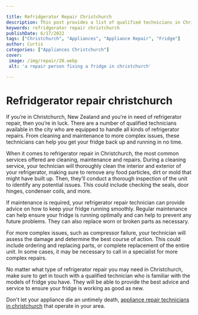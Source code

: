 ```yaml
---

title: Refridgerator Repair Christchurch
description: This post provides a list of qualified technicians in Christchurch, New Zealand who are experienced in repairing refrigerators of all kinds. If you're in need of refrigerator repair, then these technicians are your best bet.
keywords: refridgerator repair christchurch
publishDate: 6/17/2022
tags: ["Christchurch", "Appliances", "Appliance Repair", "Fridge"]
author: Curtis
categories: ["Appliances Christchurch"]
cover: 
 image: /img/repair/20.webp
 alt: 'a repair person fixing a fridge in christchurch'

---
```


# Refridgerator repair christchurch

If you’re in Christchurch, New Zealand and you’re in need of refrigerator repair, then you’re in luck. There are a number of qualified technicians available in the city who are equipped to handle all kinds of refrigerator repairs. From cleaning and maintenance to more complex issues, these technicians can help you get your fridge back up and running in no time.

When it comes to refrigerator repair in Christchurch, the most common services offered are cleaning, maintenance and repairs. During a cleaning service, your technician will thoroughly clean the interior and exterior of your refrigerator, making sure to remove any food particles, dirt or mold that might have built up. Then, they’ll conduct a thorough inspection of the unit to identify any potential issues. This could include checking the seals, door hinges, condenser coils, and more.

If maintenance is required, your refrigerator repair technician can provide advice on how to keep your fridge running smoothly. Regular maintenance can help ensure your fridge is running optimally and can help to prevent any future problems. They can also replace worn or broken parts as necessary.

For more complex issues, such as compressor failure, your technician will assess the damage and determine the best course of action. This could include ordering and replacing parts, or complete replacement of the entire unit. In some cases, it may be necessary to call in a specialist for more complex repairs.

No matter what type of refrigerator repair you may need in Christchurch, make sure to get in touch with a qualified technician who is familiar with the models of fridge you have. They will be able to provide the best advice and service to ensure your fridge is working as good as new.

Don't let your appliance die an untimely death, <a href="/pages/appliance-repair-technicians-in-christchurch/">appliance repair technicians in christchurch</a> that operate in your area.